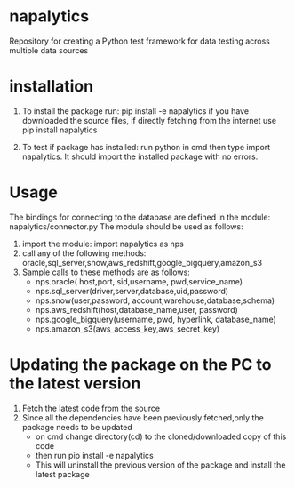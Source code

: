 # napalytics
Repository for creating a Python test framework for data testing across multiple data sources

# installation
1. To install the package run: pip install -e napalytics if you have downloaded the source files, if directly fetching from the internet use pip install napalytics

2. To test if package has installed: run python in cmd then type import napalytics. It should
import the installed package with no errors.

# Usage
The bindings for connecting to the database are defined in the module: napalytics/connector.py
The module should be used as follows:
1. import the module: import napalytics as nps
2. call any of the following methods: oracle,sql_server,snow,aws_redshift,google_bigquery,amazon_s3
3. Sample calls to these methods are as follows:
   - nps.oracle( host,port, sid,username, pwd,service_name)
   - nps.sql_server(driver,server,database,uid,password)
   - nps.snow(user,password, account,warehouse,database,schema)
   - nps.aws_redshift(host,database_name,user, password)
   - nps.google_bigquery(username, pwd, hyperlink, database_name)
   - nps.amazon_s3(aws_access_key,aws_secret_key)


# Updating the package on the PC to the latest version
1. Fetch the latest code from the source
2. Since all the dependencies have been previously fetched,only the package needs to be updated
   - on cmd change directory(cd) to the cloned/downloaded copy of this code
   - then run pip install -e napalytics
   - This will uninstall the previous version of the package and install the latest package




